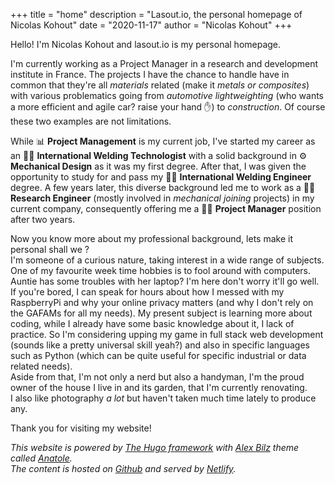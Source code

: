 +++
title = "home"
description = "Lasout.io, the personal homepage of Nicolas Kohout"
date = "2020-11-17"
author = "Nicolas Kohout"
+++

Hello! I'm Nicolas Kohout and lasout.io is my personal homepage.

I'm currently working as a Project Manager in a research and development institute in France. The projects I have the chance to handle have in common that they're all _materials_ related (make it _metals or composites_) with various problematics going from _automotive lightweighting_ (who wants a more efficient and agile car? raise your hand ✋) to _construction_. Of course these two examples are not limitations.

While 📊 **Project Management** is my current job, I've started my career as an 👨‍🏭 **International Welding Technologist** with a solid background in ⚙ **Mechanical Design** as it was my first degree. After that, I was given the opportunity to study for and pass my 👨‍🎓 **International Welding Engineer** degree. A few years later, this diverse background led me to work as a 👨‍🔬 **Research Engineer** (mostly involved in _mechanical joining_ projects) in my current company, consequently offering me a 👨‍💼 **Project Manager** position after two years.

Now you know more about my professional background, lets make it personal shall we ?  
I'm someone of a curious nature, taking interest in a wide range of subjects. One of my favourite week time hobbies is to fool around with computers. Auntie has some troubles with her laptop? I'm here don't worry it'll go well. If you're bored, I can speak for hours about how I messed with my RaspberryPi and why your online privacy matters (and why I don't rely on the GAFAMs for all my needs). My present subject is learning more about coding, while I already have some basic knowledge about it, I lack of practice. So I'm considering upping my game in full stack web development (sounds like a pretty universal skill yeah?) and also in specific languages such as Python (which can be quite useful for specific industrial or data related needs).  
Aside from that, I'm not only a nerd but also a handyman, I'm the proud owner of the house I live in and its garden, that I'm currently renovating.  
I also like photography _a lot_ but haven't taken much time lately to produce any.

Thank you for visiting my website!

_This website is powered by [The Hugo framework](https://gohugo.io/) with [Alex Bilz](https://www.alexbilz.com/about/) theme called [Anatole](https://github.com/lxndrblz/anatole)._  
_The content is hosted on [Github](https://github.com/) and served by [Netlify](https://www.netlify.com/)._
